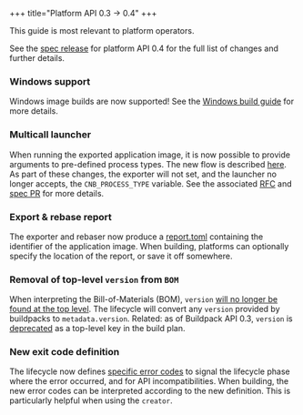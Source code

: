 +++
title="Platform API 0.3 -> 0.4"
+++

<!--more-->

This guide is most relevant to platform operators.

See the [spec release](https://github.com/buildpacks/spec/releases/tag/platform%2Fv0.4) for platform API 0.4 for the full list of changes and further details.

### Windows support

Windows image builds are now supported! See the [Windows build guide](/docs/app-developer-guide/build-a-windows-app)
for more details.

### Multicall launcher

When running the exported application image, it is now possible to provide arguments to pre-defined process types. 
The new flow is described [here](/docs/app-developer-guide/run-an-app/#run-a-multi-process-app).
As part of these changes, the exporter will not set, and the launcher no longer accepts, the `CNB_PROCESS_TYPE` variable.
See the associated [RFC](https://github.com/buildpacks/rfcs/blob/main/text/0045-launcher-arguments.md) and [spec PR](https://github.com/buildpacks/spec/pull/118)
for more details.

### Export & rebase report

The exporter and rebaser now produce a [report.toml](https://github.com/buildpacks/spec/pull/113) containing the identifier of the application image.
When building, platforms can optionally specify the location of the report, or save it off somewhere.

### Removal of top-level `version` from `BOM`

When interpreting the Bill-of-Materials (BOM), `version` [will no longer be found at the top level](https://github.com/buildpacks/spec/pull/117).
The lifecycle will convert any `version` provided by buildpacks to `metadata.version`.
Related: as of Buildpack API 0.3, `version` is [deprecated](https://github.com/buildpacks/spec/pull/97) as a top-level key in the build plan.

### New exit code definition

The lifecycle now defines [specific error codes](https://github.com/buildpacks/spec/pull/115) to signal the lifecycle phase where the error occurred, and for API incompatibilities.
When building, the new error codes can be interpreted according to the new definition.
This is particularly helpful when using the `creator`.
